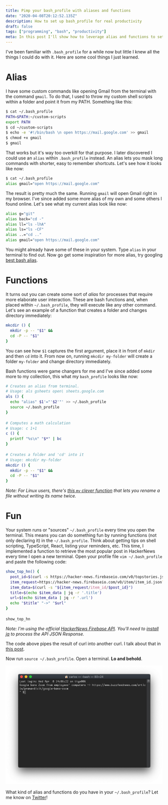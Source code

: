 ```yaml
---
title: Pimp your bash_profile with aliases and functions
date: "2020-04-08T20:12:52.135Z"
description: How to set up bash_profile for real productivity
draft: false
tags: ["programming", "bash", "productivity"]
meta: In this post I'll show how to leverage alias and functions to set up a good and productive bash_profile. An alias lets you mask long commands with shorter, easy to remember shortcuts. Functions let you do the same but it allows you to easily interact with the user's input.
---
```


I've been familiar with `.bash_profile` for a while now but little I knew all the things I could do with it. Here are some cool things I just learned.

# Alias

I have some custom commands like opening Gmail from the terminal with the command `gmail`. To do that, I used to throw my custom shell scripts within a folder and point it from my PATH. Something like this:

```bash
$ cat ~/.bash_profile
PATH=$PATH:~/custom-scripts
export PATH
$ cd ~/custom-scripts
$ echo -e '#!/bin/bash \n open https://mail.google.com' >> gmail
$ chmod +x gmail
$ gmail
```

That works but it's way too overkill for that purpose. I later discovered I could use an `alias` within `.bash_profile` instead. An alias lets you mask long commands with shorter, easy to remember shortcuts. Let's see how it looks like now:

```bash
$ cat ~/.bash_profile
alias gmail="open https://mail.google.com"
```

The result is pretty much the same. Running `gmail` will open Gmail right in my browser. I've since added some more alias of my own and some others I found online. Let's see what my current alias look like now:

```bash
alias g="git"
alias back="cd -"
alias ll="ls -lhA"
alias ls="ls -CF"
alias ..="cd .."
alias gmail="open https://mail.google.com"
```

You might already have some of these in your system. Type `alias` in your terminal to find out. Now go get some inspiration for more alias, try googling [best bash alias](https://www.google.com/search?safe=strict&sxsrf=ALeKk0291I19hZNnVFQmCgEOEhYXxSrsQg%3A1586379351030&ei=VzqOXrupAaORggfHxJa4Cw&q=best+bash+alias&oq=best+&gs_lcp=CgZwc3ktYWIQAxgAMgQIIxAnMgQIIxAnMgYIIxAnEBMyBAgAEEMyAggAMgIIADICCAAyAggAMgIIADICCAA6BQgAEM0COgUIABCDAUogCBcSHDBnMTQ0ZzE5MmcxNjlnMTY1ZzE3NGcxMS0xNzdKFAgYEhAwZzFnMWcxZzFnMWcxMS0zUJbwHliK8x5g5PseaAJwAHgAgAHHAYgBqQqSAQMwLjiYAQCgAQGqAQdnd3Mtd2l6&sclient=psy-ab).

# Functions

It turns out you can create some sort of *alias* for processes that require more elaborate user interaction. These are bash functions and, when placed within `~/.bash_profile`, they will execute like any other command. Let's see an example of a function that creates a folder and changes directory immediately:

```bash
mkcdir () {
  mkdir -p -- "$1" &&
  cd -P -- "$1"
}
```

You can see how `$1` captures the first argument, place it in front of `mkdir` and then `cd` into it. From now on, running `mkcdir my-folder` will create a folder `my-folder` and change directory immediately.

Bash functions were game changers for me and I've since added some more to my collection, this what my `bash_profile` looks like now:

```bash
# Creates an alias from terminal.
# Usage: als gsheets open\ sheets.google.com
als () {
  echo "alias" $1'="'$2'"' >> ~/.bash_profile
  source ~/.bash_profile
}

# Computes a math calculation
# Usage: c 1+1
c () {
  printf "%s\n" "$*" | bc
}

# Creates a folder and 'cd' into it
# Usage: mkcdir my-folder
mkcdir () {
  mkdir -p -- "$1" &&
  cd -P -- "$1"
}
```

*Note: For Linux users, there's [this `mv` clever function](https://gist.github.com/premek/6e70446cfc913d3c929d7cdbfe896fef) that lets you rename a file without writing its name twice.*

# Fun

Your system runs or "sources" `~/.bash_profile` every time you open the terminal. This means you can do something fun by running functions (not only declaring it) in the `~/.bash_profile`. Think about getting tips on shell scripting, TypeScript, React, listing your reminders, etc. This time, I implemented a function to retrieve the most popular post in HackerNews every time I open a new terminal. Open your profile file `vim ~/.bash_profile` and paste the following code:

```bash
show_top_hn() {
  post_id=$(curl -s https://hacker-news.firebaseio.com/v0/topstories.json?print=pretty | jq '.[0]')
  item_request=https://hacker-news.firebaseio.com/v0/item/item_id.json?print=pretty
  item_data=$(curl -s "${item_request/item_id/$post_id}")
  title=$(echo $item_data | jq -r '.title')
  url=$(echo $item_data | jq -r '.url')
  echo "$title" "->" "$url"
}

show_top_hn
```

*Note: I'm using the official [HackerNews Firebase API](https://github.com/HackerNews/API). You'll need to [install jq](http://macappstore.org/jq/) to process the API JSON Response.*

The code above pipes the result of curl into another curl. I talk about that in [this post](/how-to-run-multiple-curl-requests-sequentially).

Now run `source ~/.bash_profile`. Open a terminal. **Lo and behold**.

![terminal with initial message](terminal.png)

<div class="divider"></div>

What kind of alias and functions do you have in your `~/.bash_profile`? Let me know on [Twitter](https://twitter.com/caroso1222)!
